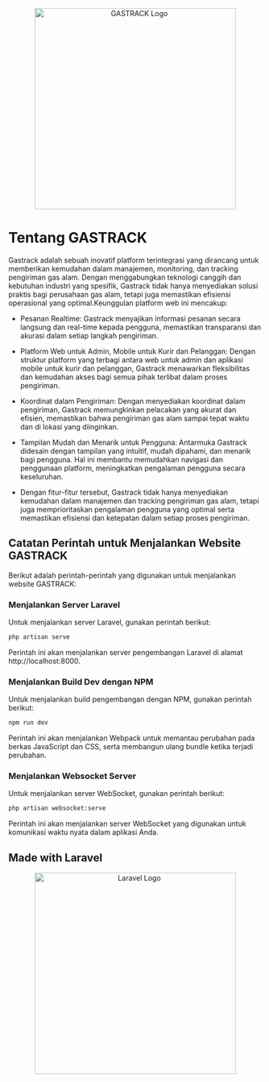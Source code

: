 <p align="center"><img src="public/assets/img/local/logo5.png" width="400" alt="GASTRACK Logo"></p>

# Tentang GASTRACK

Gastrack adalah sebuah inovatif platform terintegrasi yang dirancang untuk memberikan kemudahan dalam manajemen, monitoring, dan tracking pengiriman gas alam. Dengan menggabungkan teknologi canggih dan kebutuhan industri yang spesifik, Gastrack tidak hanya menyediakan solusi praktis bagi perusahaan gas alam, tetapi juga memastikan efisiensi operasional yang optimal.Keunggulan platform web ini mencakup:

- Pesanan Realtime: Gastrack menyajikan informasi pesanan secara langsung dan real-time kepada pengguna, memastikan transparansi dan akurasi dalam setiap langkah pengiriman.

- Platform Web untuk Admin, Mobile untuk Kurir dan Pelanggan: Dengan struktur platform yang terbagi antara web untuk admin dan aplikasi mobile untuk kurir dan pelanggan, Gastrack menawarkan fleksibilitas dan kemudahan akses bagi semua pihak terlibat dalam proses pengiriman.

- Koordinat dalam Pengiriman: Dengan menyediakan koordinat dalam pengiriman, Gastrack memungkinkan pelacakan yang akurat dan efisien, memastikan bahwa pengiriman gas alam sampai tepat waktu dan di lokasi yang diinginkan.

- Tampilan Mudah dan Menarik untuk Pengguna: Antarmuka Gastrack didesain dengan tampilan yang intuitif, mudah dipahami, dan menarik bagi pengguna. Hal ini membantu memudahkan navigasi dan penggunaan platform, meningkatkan pengalaman pengguna secara keseluruhan.

- Dengan fitur-fitur tersebut, Gastrack tidak hanya menyediakan kemudahan dalam manajemen dan tracking pengiriman gas alam, tetapi juga memprioritaskan pengalaman pengguna yang optimal serta memastikan efisiensi dan ketepatan dalam setiap proses pengiriman.


## Catatan Perintah untuk Menjalankan Website GASTRACK

Berikut adalah perintah-perintah yang digunakan untuk menjalankan website GASTRACK:

### Menjalankan Server Laravel

Untuk menjalankan server Laravel, gunakan perintah berikut:

```sh
php artisan serve
```
Perintah ini akan menjalankan server pengembangan Laravel di alamat http://localhost:8000.

### Menjalankan Build Dev dengan NPM
Untuk menjalankan build pengembangan dengan NPM, gunakan perintah berikut:

```sh
npm run dev
```
Perintah ini akan menjalankan Webpack untuk memantau perubahan pada berkas JavaScript dan CSS, serta membangun ulang bundle ketika terjadi perubahan.

### Menjalankan Websocket Server
Untuk menjalankan server WebSocket, gunakan perintah berikut:

```sh
php artisan websocket:serve
```
Perintah ini akan menjalankan server WebSocket yang digunakan untuk komunikasi waktu nyata dalam aplikasi Anda.

## Made with Laravel 
<p align="center"><a href="https://laravel.com" target="_blank"><img src="https://raw.githubusercontent.com/laravel/art/master/logo-lockup/5%20SVG/2%20CMYK/1%20Full%20Color/laravel-logolockup-cmyk-red.svg" width="400" alt="Laravel Logo"></a></p>